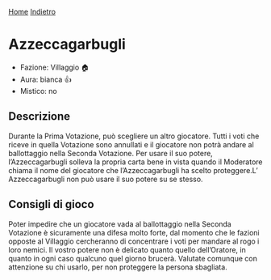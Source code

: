 [Home](/)
[Indietro](..)

# Azzeccagarbugli

- Fazione: Villaggio <span class='emoji'>🏠</span>
- Aura: bianca <span class='emoji'>👍</span>
- Mistico: no

## Descrizione

Durante la Prima Votazione, può scegliere un altro giocatore. Tutti i voti che riceve in quella Votazione sono annullati e il giocatore non potrà andare al ballottaggio nella Seconda Votazione. Per usare il suo potere, l’Azzeccagarbugli solleva la propria carta bene in vista quando il Moderatore chiama il nome del giocatore che l’Azzeccagarbugli ha scelto proteggere.L’ Azzeccagarbugli non può usare il suo potere su se stesso.

## Consigli di gioco

Poter impedire che un giocatore vada al ballottaggio nella Seconda Votazione è sicuramente una difesa molto forte, dal momento che le fazioni opposte al Villaggio cercheranno di concentrare i voti per mandare al rogo i loro nemici. Il vostro potere non è delicato quanto quello dell’Oratore, in quanto in ogni caso qualcuno quel giorno brucerà. Valutate comunque con attenzione su chi usarlo, per non proteggere la persona sbagliata.